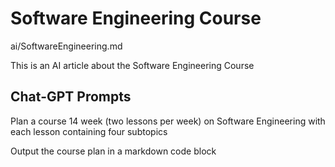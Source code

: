 # Software Engineering Course

ai/SoftwareEngineering.md

This is an AI article about the Software Engineering Course


## Chat-GPT Prompts

Plan a course 14 week (two lessons per week) on Software Engineering with each lesson containing four subtopics

Output the course plan in a markdown code block


